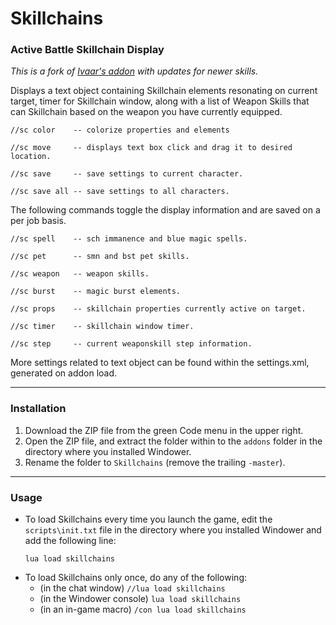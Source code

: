 # Skillchains
### Active Battle Skillchain Display

*This is a fork of [Ivaar's addon](https://github.com/Ivaar/Skillchains) with updates for newer skills.*

Displays a text object containing Skillchain elements resonating on current target, timer for Skillchain window,
along with a list of Weapon Skills that can Skillchain based on the weapon you have currently equipped. 

    //sc color    -- colorize properties and elements
    
    //sc move     -- displays text box click and drag it to desired location.

    //sc save     -- save settings to current character.

    //sc save all -- save settings to all characters.

The following commands toggle the display information and are saved on a per job basis.

    //sc spell    -- sch immanence and blue magic spells.

    //sc pet      -- smn and bst pet skills.

    //sc weapon   -- weapon skills.

    //sc burst    -- magic burst elements.

    //sc props    -- skillchain properties currently active on target.

    //sc timer    -- skillchain window timer.

    //sc step     -- current weaponskill step information.

More settings related to text object can be found within the settings.xml, generated on addon load.

---

### Installation

1. Download the ZIP file from the green Code menu in the upper right.
2. Open the ZIP file, and extract the folder within to the `addons` folder in the directory where you installed Windower.
3. Rename the folder to `Skillchains` (remove the trailing `-master`).

---

### Usage

- To load Skillchains every time you launch the game, edit the `scripts\init.txt` file in the directory where you installed Windower and add the following line:
    ```
    lua load skillchains
    ```
- To load Skillchains only once, do any of the following:
  - (in the chat window) `//lua load skillchains`
  - (in the Windower console) `lua load skillchains`
  - (in an in-game macro) `/con lua load skillchains`